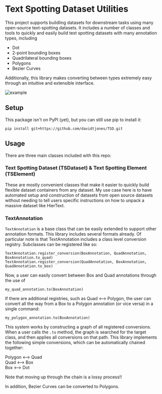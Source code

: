 # Text Spotting Dataset Utilities
This project supports buildling datasets for downstream tasks using many
open-source text-spotting datasets. It includes a number of classes and tools to
quickly and easily build text spotting datasets with many annotation types, 
including

* Dot
* 2-point bounding boxes
* Quadrilateral bounding boxes
* Polygons
* Bezier Curves

Additionally, this library makes converting between types extremely easy through an intuitive and extensible interface.

![example](./example/example.gif)

## Setup
This package isn't on PyPI (yet), but you can still use pip to install it: 
```
pip install git+https://github.com/davidtjones/TSD.git
```

## Usage
There are three main classes included with this repo:

### Text Spotting Dataset (TSDataset) & Text Spotting Element (TSElement)
These are mostly convenient classes that make it easier to quickly build flexible dataset containers from any dataset. My use case here is to have automated setup and construction of datasets from open source datasets without needing to tell users specific instructions on how to unpack a massive dataset like HierText.

### TextAnnotation
`TextAnnotation` is a base class that can be easily extended to support other annotation formats. This library includes several formats already. Of particular note is that TextAnnotation includes a class level conversion registry. Subclasses can be registered like so:
```
TextAnnotation.register_conversion(BoxAnnotation, QuadAnnotation, BoxAnnotation.to_quad)
TextAnnotation.register_conversion(QuadAnnotation, BoxAnnotation, QuadAnnotation.to_box)
```

Now, a user can easily convert between Box and Quad annotations through the use of 
```
my_quad_annotation.to(BoxAnnotation)
```

If there are additional registries, such as Quad <--> Polygon, the user can convert all the way from a Box to a Polygon annotation (or vice versa) in a single command:
```
my_polygon_annotation.to(BoxAnnotation)
```

This system works by constructing a graph of all registered conversions. When a user calls the `.to` method, the graph is searched for the target class, and then applies all conversions on that path. This library implements the following simple conversions, which can be automatically chained together:

Polygon <--> Quad \
Quad <--> Box \
Box <--> Dot

Note that moving up through the chain is a lossy process!!

In addition, Bezier Curves can be converted to Polygons.

